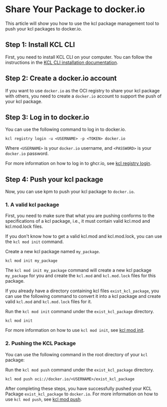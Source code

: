 # Share Your Package to docker.io

This article will show you how to use the kcl package management tool to push your kcl packages to docker.io.

## Step 1: Install KCL CLI

First, you need to install KCL CLI on your computer. You can follow the instructions in the [KCL CLI installation documentation](https://kcl-lang.io/docs/user_docs/getting-started/install).

## Step 2: Create a docker.io account

If you want to use `docker.io` as the OCI registry to share your kcl package with others, you need to create a `docker.io` account to support the push of your kcl package.

## Step 3: Log in to docker.io

You can use the following command to log in to docker.io.

```shell
kcl registry login -u <USERNAME> -p <TOKEN> docker.io
```

Where `<USERNAME>` is your `docker.io` username, and `<PASSWORD>` is your `docker.io` password.

For more information on how to log in to ghcr.io, see [kcl registry login](https://www.kcl-lang.io/docs/tools/cli/package-management/command-reference/login).

## Step 4: Push your kcl package

Now, you can use kpm to push your kcl package to `docker.io`.

### 1. A valid kcl package

First, you need to make sure that what you are pushing conforms to the specifications of a kcl package, i.e., it must contain valid kcl.mod and kcl.mod.lock files.

If you don't know how to get a valid kcl.mod and kcl.mod.lock, you can use the `kcl mod init` command.

Create a new kcl package named `my_package`.

```shell
kcl mod init my_package
```

The `kcl mod init my_package` command will create a new kcl package `my_package` for you and create the `kcl.mod` and `kcl.mod.lock` files for this package.

If you already have a directory containing kcl files `exist_kcl_package`, you can use the following command to convert it into a kcl package and create valid `kcl.mod` and `kcl.mod.lock` files for it.

Run the `kcl mod init` command under the `exist_kcl_package` directory.

```shell
kcl mod init
```

For more information on how to use `kcl mod init`, see [kcl mod init](https://kcl-lang.io/docs/tools/cli/package-management/command-reference/init).

### 2. Pushing the KCL Package

You can use the following command in the root directory of your `kcl` package:

Run the `kcl mod push` command under the `exist_kcl_package` directory.

```shell
kcl mod push oci://docker.io/<USERNAME>/exist_kcl_package
```

After completing these steps, you have successfully pushed your KCL Package `exist_kcl_package` to `docker.io`.
For more information on how to use `kcl mod push`, see [kcl mod push](https://kcl-lang.io/docs/tools/cli/package-management/command-reference/push).
